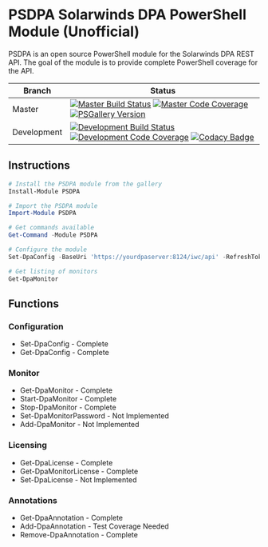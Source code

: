 # PSDPA Solarwinds DPA PowerShell Module (Unofficial)

PSDPA is an open source PowerShell module for the Solarwinds DPA REST API. The
goal of the module is to provide complete PowerShell coverage for the API.

| Branch      | Status                                                                                                                                                                                                                                                                                                                                                                                                                                                                                                                                                                                     |
| ----------- | ------------------------------------------------------------------------------------------------------------------------------------------------------------------------------------------------------------------------------------------------------------------------------------------------------------------------------------------------------------------------------------------------------------------------------------------------------------------------------------------------------------------------------------------------------------------------------------------ |
| Master      | [![Master Build Status](https://ci.appveyor.com/api/projects/status/i165eqibj5cvger3/branch/master?svg=true)](https://ci.appveyor.com/project/awickham10/psdpa/branch/master) [![Master Code Coverage](https://codecov.io/gh/awickham10/psdpa/branch/master/graph/badge.svg)](https://codecov.io/gh/awickham10/psdpa) [![PSGallery Version](https://img.shields.io/powershellgallery/v/PSDPA.svg?style=flat&label=PSGallery)](https://www.powershellgallery.com/packages/PSDPA)                                                                                                            |
| Development | [![Development Build Status](https://ci.appveyor.com/api/projects/status/i165eqibj5cvger3/branch/development?svg=true)](https://ci.appveyor.com/project/awickham10/psdpa/branch/development) [![Development Code Coverage](https://codecov.io/gh/awickham10/psdpa/branch/development/graph/badge.svg)](https://codecov.io/gh/awickham10/psdpa) [![Codacy Badge](https://api.codacy.com/project/badge/Grade/c303d5eae85a4840908206a4a1bcf92d)](https://www.codacy.com/app/awickham10/psdpa?utm_source=github.com&utm_medium=referral&utm_content=awickham10/psdpa&utm_campaign=Badge_Grade) |

## Instructions

```powershell
# Install the PSDPA module from the gallery
Install-Module PSDPA

# Import the PSDPA module
Import-Module PSDPA

# Get commands available
Get-Command -Module PSDPA

# Configure the module
Set-DpaConfig -BaseUri 'https://yourdpaserver:8124/iwc/api' -RefreshToken 'yourprivatestring'

# Get listing of monitors
Get-DpaMonitor
```

## Functions

### Configuration

-   Set-DpaConfig - Complete
-   Get-DpaConfig - Complete

### Monitor

-   Get-DpaMonitor - Complete
-   Start-DpaMonitor - Complete
-   Stop-DpaMonitor - Complete
-   Set-DpaMonitorPassword - Not Implemented
-   Add-DpaMonitor - Not Implemented

### Licensing

-   Get-DpaLicense - Complete
-   Get-DpaMonitorLicense - Complete
-   Set-DpaLicense - Not Implemented

### Annotations

-   Get-DpaAnnotation - Complete
-   Add-DpaAnnotation - Test Coverage Needed
-   Remove-DpaAnnotation - Complete
